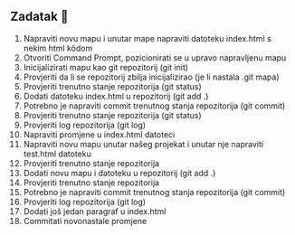 ## Zadatak 📝

1.	Napraviti novu mapu i unutar mape napraviti datoteku index.html s nekim html kôdom
2.	Otvoriti Command Prompt, pozicionirati se u upravo napravljenu mapu
3.	Inicijalizirati mapu kao git repozitorij (git init)
4.	Provjeriti da li se repozitorij zbilja inicijalizirao (je li nastala .git mapa)
5.	Provjeriti trenutno stanje repozitorija (git status)
6.	Dodati datoteku index.html u repozitorij (git add .)
7.	Potrebno je napraviti commit trenutnog stanja repozitorija (git commit)
8.	Provjeriti trenutno stanje repozitorija (git status)
9.	Provjeriti log repozitorija (git log)
10.	Napraviti promjene u index.html datoteci
11.	Napraviti novu mapu unutar našeg projekat i unutar nje napraviti test.html datoteku
12.	Provjeriti trenutno stanje repozitorija
13.	Dodati novu mapu i datoteku u repozitorij (git add .)
14.	Provjeriti trenutno stanje repozitorija
15.	Potrebno je napraviti commit trenutnog stanja repozitorija (git commit)
16.	Provjeriti log repozitorija (git log)
17. Dodati još jedan paragraf u index.html
18.	Commitati novonastale promjene
